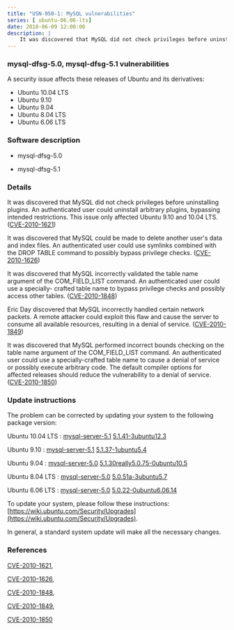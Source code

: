 ```yaml
---
title: "USN-950-1: MySQL vulnerabilities"
series: [ ubuntu-06.06-lts]
date: 2010-06-09 12:00:00
description: |
    It was discovered that MySQL did not check privileges before uninstalling plugins. An authenticated user could uninstall arbitrary plugins, bypassing intended restrictions. This issue only affected Ubuntu 9.10 and 10.04 LTS. ([CVE-2010-1621](http://people.ubuntu.com/~ubuntu-security/cve/CVE-2010-1621))
--- 
```

 
### mysql-dfsg-5.0, mysql-dfsg-5.1 vulnerabilities

A security issue affects these releases of Ubuntu and its derivatives:

* Ubuntu 10.04 LTS
* Ubuntu 9.10
* Ubuntu 9.04
* Ubuntu 8.04 LTS
* Ubuntu 6.06 LTS

### Software description

* mysql-dfsg-5.0 

* mysql-dfsg-5.1 

### Details

It was discovered that MySQL did not check privileges before uninstalling plugins. An authenticated user could uninstall arbitrary plugins, bypassing intended restrictions. This issue only affected Ubuntu 9.10 and 10.04 LTS. ([CVE-2010-1621](http://people.ubuntu.com/~ubuntu-security/cve/CVE-2010-1621))

It was discovered that MySQL could be made to delete another user&#39;s data and index files. An authenticated user could use symlinks combined with the DROP TABLE command to possibly bypass privilege checks. ([CVE-2010-1626](http://people.ubuntu.com/~ubuntu-security/cve/CVE-2010-1626))

It was discovered that MySQL incorrectly validated the table name argument of the COM_FIELD_LIST command. An authenticated user could use a specially- crafted table name to bypass privilege checks and possibly access other tables. ([CVE-2010-1848](http://people.ubuntu.com/~ubuntu-security/cve/CVE-2010-1848))

Eric Day discovered that MySQL incorrectly handled certain network packets. A remote attacker could exploit this flaw and cause the server to consume all available resources, resulting in a denial of service. ([CVE-2010-1849](http://people.ubuntu.com/~ubuntu-security/cve/CVE-2010-1849))

It was discovered that MySQL performed incorrect bounds checking on the table name argument of the COM_FIELD_LIST command. An authenticated user could use a specially-crafted table name to cause a denial of service or possibly execute arbitrary code. The default compiler options for affected releases should reduce the vulnerability to a denial of service. ([CVE-2010-1850](http://people.ubuntu.com/~ubuntu-security/cve/CVE-2010-1850)) 

### Update instructions

The problem can be corrected by updating your system to the following package version:

Ubuntu 10.04 LTS
 : [mysql-server-5.1](https://launchpad.net/ubuntu/+source/mysql-dfsg-5.1) <span> [5.1.41-3ubuntu12.3](https://launchpad.net/ubuntu/+source/mysql-dfsg-5.1/5.1.41-3ubuntu12.3) </span> 

Ubuntu 9.10
 : [mysql-server-5.1](https://launchpad.net/ubuntu/+source/mysql-dfsg-5.1) <span> [5.1.37-1ubuntu5.4](https://launchpad.net/ubuntu/+source/mysql-dfsg-5.1/5.1.37-1ubuntu5.4) </span> 

Ubuntu 9.04
 : [mysql-server-5.0](https://launchpad.net/ubuntu/+source/mysql-dfsg-5.0) <span> [5.1.30really5.0.75-0ubuntu10.5](https://launchpad.net/ubuntu/+source/mysql-dfsg-5.0/5.1.30really5.0.75-0ubuntu10.5) </span> 

Ubuntu 8.04 LTS
 : [mysql-server-5.0](https://launchpad.net/ubuntu/+source/mysql-dfsg-5.0) <span> [5.0.51a-3ubuntu5.7](https://launchpad.net/ubuntu/+source/mysql-dfsg-5.0/5.0.51a-3ubuntu5.7) </span> 

Ubuntu 6.06 LTS
 : [mysql-server-5.0](https://launchpad.net/ubuntu/+source/mysql-dfsg-5.0) <span> [5.0.22-0ubuntu6.06.14](https://launchpad.net/ubuntu/+source/mysql-dfsg-5.0/5.0.22-0ubuntu6.06.14) </span> 

To update your system, please follow these instructions: [https://wiki.ubuntu.com/Security/Upgrades](https://wiki.ubuntu.com/Security/Upgrades).

In general, a standard system update will make all the necessary changes. 

### References

 [CVE-2010-1621](http://people.ubuntu.com/~ubuntu-security/cve/CVE-2010-1621), 

 [CVE-2010-1626](http://people.ubuntu.com/~ubuntu-security/cve/CVE-2010-1626), 

 [CVE-2010-1848](http://people.ubuntu.com/~ubuntu-security/cve/CVE-2010-1848), 

 [CVE-2010-1849](http://people.ubuntu.com/~ubuntu-security/cve/CVE-2010-1849), 

 [CVE-2010-1850](http://people.ubuntu.com/~ubuntu-security/cve/CVE-2010-1850)
 
